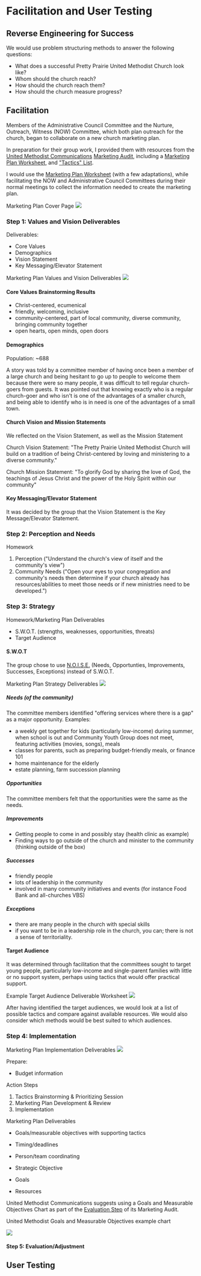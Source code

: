 # Facilitation and User Testing

## Reverse Engineering for Success
We would use problem structuring methods to answer the following questions:

* What does a successful Pretty Prairie United Methodist Church look like?
* Whom should the church reach?
* How should the church reach them?
* How should the church measure progress?

## Facilitation 

Members of the Administrative Council Committee and the Nurture, Outreach, Witness (NOW) Committee, which both plan outreach for the church, began to collaborate on a new church marketing plan. 

In preparation for their group work, I provided them with resources from the [United Methodist Communications](http://www.umcom.org) [Marketing Audit](http://www.umcom.org/learn/market-your-church-getting-started), including a [Marketing Plan Worksheet](http://s3.amazonaws.com/Website_Properties_UGC/market-your-church/documents/UMCOM_YOUR_MARKETING_PLAN_WORKSHEET.PDF), and ["Tactics" List](http://s3.amazonaws.com/Website_Properties_UGC/market-your-church/documents/STEP_4_IMPLEMENTATION_HOMEWORK.PDF). 

I would use the [Marketing Plan Worksheet](http://s3.amazonaws.com/Website_Properties_UGC/market-your-church/documents/UMCOM_YOUR_MARKETING_PLAN_WORKSHEET.PDF) (with a few adaptations), while facilitating the NOW and Administrative Council Committees during their normal meetings to collect the information needed to create the marketing plan. 

Marketing Plan Cover Page
![](facilitation-and-user-testing/marketing-plan-page-1.jpg)

### Step 1: Values and Vision Deliverables

Deliverables:
* Core Values
* Demographics
* Vision Statement
* Key Messaging/Elevator Statement

Marketing Plan Values and Vision Deliverables
![](facilitation-and-user-testing/marketing-plan-page-2.jpg)

#### Core Values Brainstorming Results
* Christ-centered, ecumenical
* friendly, welcoming, inclusive
* community-centered, part of local community, diverse community, bringing community together
* open hearts, open minds, open doors

#### Demographics
Population: ~688

A story was told by a committee member of having once been a member of a large church and being hesitant to go up to people to welcome them because there were so many people, it was difficult to tell regular church-goers from guests. It was pointed out that knowing exactly who is a regular church-goer and who isn't is one of the advantages of a smaller church, and being able to identify who is in need is one of the advantages of a small town. 

#### Church Vision and Mission Statements
We reflected on the Vision Statement, as well as the Mission Statement

Church Vision Statement: "The Pretty Prairie United Methodist Church will build on a tradition of being Christ-centered by loving and ministering to a diverse community."

Church Mission Statement:
"To glorify God by sharing the love of God, the teachings of Jesus Christ and the power of the Holy Spirit within our community"

#### Key Messaging/Elevator Statement
It was decided by the group that the Vision Statement is the Key Message/Elevator Statement. 

### Step 2: Perception and Needs
Homework
1. Perception ("Understand the church's view of itself and the community's view")
2. Community Needs ("Open your eyes to your congregation and community's needs then determine if your church already has resources/abilities to meet those needs or if new ministries need to be developed.")

### Step 3: Strategy
Homework/Marketing Plan Deliverables
* S.W.O.T. (strengths, weaknesses, opportunities, threats)
* Target Audience

#### S.W.O.T
The group chose to use [N.O.I.S.E.](http://create-learning.com/article/manager-training/noise-analysis-an-alternative-to-swot-strategic-planning) (Needs, Opportunties, Improvements, Successes, Exceptions) instead of S.W.O.T.

Marketing Plan Strategy Deliverables
![](facilitation-and-user-testing/marketing-plan-page-3.jpg)

##### Needs (of the community)
The committee members identified "offering services where there is a gap" as a major opportunity. Examples:
* a weekly get together for kids (particularly low-income) during summer, when school is out and Community Youth Group does not meet, featuring activities (movies, songs), meals
* classes for parents, such as preparing budget-friendly meals, or finance 101
* home maintenance for the elderly
* estate planning, farm succession planning

##### Opportunities
The committee members felt that the opportunities were the same as the needs. 

##### Improvements
* Getting people to come in and possibly stay (health clinic as example)
* Finding ways to go outside of the church and minister to the community (thinking outside of the box)

##### Successes
* friendly people
* lots of leadership in the community
* involved in many community initiatives and events (for instance Food Bank and all-churches VBS)

##### Exceptions
* there are many people in the church with special skills
* if you want to be in a leadership role in the church, you can; there is not a sense of territoriality. 

#### Target Audience

It was determined through facilitation that the committees sought to target young people, particularly low-income and single-parent families with little or no support system, perhaps using tactics that would offer practical support.

Example Target Audience Deliverable Worksheet
![](facilitation-and-user-testing/demographics-sheet.jpg)

After having identified the target audiences, we would look at a list of possible tactics and compare against available resources. We would also consider which methods would be best suited to which audiences. 

### Step 4: Implementation

Marketing Plan Implementation Deliverables
![](facilitation-and-user-testing/marketing-plan-page-4.jpg)

Prepare:
* Budget information

Action Steps
1. Tactics Brainstorming & Prioritizing Session
2. Marketing Plan Development & Review
3. Implementation

Marketing Plan Deliverables
* Goals/measurable objectives with supporting tactics
* Timing/deadlines
* Person/team coordinating

* Strategic Objective
* Goals
* Resources

United Methodist Communications suggests using a Goals and Measurable Objectives Chart as part of the [Evaluation Step](http://www.umcom.org/learn/evaluation-adjustment-resources) of its Marketing Audit. 

United Methodist Goals and Measurable Objectives example chart

![](facilitation-and-user-testing/goals-measurable-objectives-chart.jpg)

#### Step 5: Evaluation/Adjustment

## User Testing